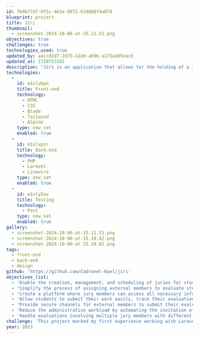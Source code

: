 ```yaml
---
id: 7b9bf7d7-8f5c-463e-8872-620888f4a878
blueprint: project
title: Jiri
thumbnail:
  - screenshot-2024-10-06-at-15.11.51.png
objectives: true
challenges: true
technologies_used: true
updated_by: aaccd2d7-2d75-42a0-a696-a175add5eacb
updated_at: 1728753161
description: "Jiri is an application that allows for the holding of a jury. For example, the Web Design courses in the 2nd year and Web Projects in the 3rd year of the Bachelor's in Graphic Design organized by the Haute École of the Province of Liège conclude with juries where students' work is evaluated by external members."
technologies:
  -
    id: m1xlvbpn
    title: Front-end
    technology:
      - HTML
      - CSS
      - Blade
      - Tailwind
      - Alpine
    type: new_set
    enabled: true
  -
    id: m1xlxpzr
    title: Back-end
    technology:
      - PHP
      - Laravel
      - Livewire
    type: new_set
    enabled: true
  -
    id: m1xly5av
    title: Testing
    technology:
      - Pest
    type: new_set
    enabled: true
gallery:
  - screenshot-2024-10-06-at-15.11.51.png
  - screenshot-2024-10-06-at-15.18.42.png
  - screenshot-2024-10-06-at-15.19.02.png
tags:
  - front-end
  - back-end
  - design
github: 'https://github.com/Cadranel-Kael/jiri'
objectives_list:
  - 'Enable the creation, management, and scheduling of juries for student evaluations in courses like Web Design and Web Projects.'
  - 'Simplify the process of assigning external members to evaluate student work by providing easy-to-use interfaces for communication, scheduling, and resource sharing.'
  - 'Create a platform where jury members can access all necessary information about students’ projects, including submissions, feedback, and grading criteri'
  - 'Allow students to submit their work easily, track their evaluations, and receive detailed feedback from jury members.'
  - 'Provide secure channels for external members to submit their evaluations and feedback while ensuring transparency in the grading process for both students and faculty.'
  - 'Reduce the administrative workload by automating the invitation of jury members, managing deadlines, and collating final evaluations.'
  - 'Handle evaluations involving multiple jury members with different scoring methods or criteria and present aggregated feedback to students.'
challenge: 'This project marked my first experience working with Laravel, requiring me to quickly learn and adapt to the framework as I developed the product.'
year: 2023
---
```

